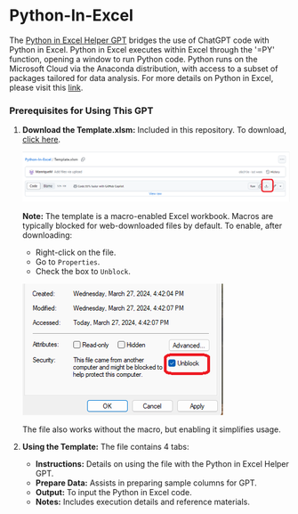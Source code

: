# Python-In-Excel

The [Python in Excel Helper GPT](https://chat.openai.com/g/g-dubFVnxZQ-python-in-excel-helper) bridges the use of ChatGPT code with Python in Excel. Python in Excel executes within Excel through the '=PY' function, opening a window to run Python code. Python runs on the Microsoft Cloud via the Anaconda distribution, with access to a subset of packages tailored for data analysis. For more details on Python in Excel, please visit this [link](https://support.microsoft.com/en-gb/office/get-started-with-python-in-excel-a33fbcbe-065b-41d3-82cf-23d05397f53d).

### Prerequisites for Using This GPT

1. **Download the Template.xlsm:** Included in this repository. To download, [click here](Template.xlsm).

    ![ImageA](Images/DownloadFile.png)

    **Note:** The template is a macro-enabled Excel workbook. Macros are typically blocked for web-downloaded files by default. To enable, after downloading:
    - Right-click on the file.
    - Go to `Properties`.
    - Check the box to `Unblock`.

    ![ImageB](Images/EnableMacros1.png)

    The file also works without the macro, but enabling it simplifies usage.

2. **Using the Template:** The file contains 4 tabs:
   - **Instructions:** Details on using the file with the Python in Excel Helper GPT.
   - **Prepare Data:** Assists in preparing sample columns for GPT.
   - **Output:** To input the Python in Excel code.
   - **Notes:** Includes execution details and reference materials.
